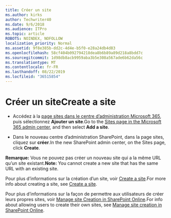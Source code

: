 ```yaml
---
title: Créer un site
ms.author: kirks
author: Techwriter40
ms.date: 9/6/2018
ms.audience: ITPro
ms.topic: article
ROBOTS: NOINDEX, NOFOLLOW
localization_priority: Normal
ms.assetid: 9f8e385b-dd2c-4d4e-b5f0-e28a24db4d83
ms.openlocfilehash: 58cf404b092794218dea8b6b89a89d218a8bdd7c
ms.sourcegitcommit: 1d98db8acb9959aba3b5e308a567ade6b62da56c
ms.translationtype: MT
ms.contentlocale: fr-FR
ms.lasthandoff: 08/22/2019
ms.locfileid: "36515854"
---
```

# <a name="create-a-site"></a><span data-ttu-id="3a64e-102">Créer un site</span><span class="sxs-lookup"><span data-stu-id="3a64e-102">Create a site</span></span>

- <span data-ttu-id="3a64e-103">Accédez à la [page sites dans le centre d’administration Microsoft 365](https://portal.office.com/adminportal/home#/SitesList), puis sélectionnez **Ajouter un site**.</span><span class="sxs-lookup"><span data-stu-id="3a64e-103">Go to the [Sites page in the Microsoft 365 admin center](https://portal.office.com/adminportal/home#/SitesList), and then select **Add a site**.</span></span> 
    
- <span data-ttu-id="3a64e-104">Dans le nouveau centre d’administration SharePoint, dans la page sites, cliquez sur **créer**.</span><span class="sxs-lookup"><span data-stu-id="3a64e-104">In the new SharePoint admin center, on the Sites page, click **Create**.</span></span> 
    
 <span data-ttu-id="3a64e-105">**Remarque:** Vous ne pouvez pas créer un nouveau site qui a la même URL qu’un site existant.</span><span class="sxs-lookup"><span data-stu-id="3a64e-105">**Note:** You cannot create a new site that has the same URL with an existing site.</span></span> 
  
<span data-ttu-id="3a64e-106">Pour plus d’informations sur la création d’un site, voir [Create a site](https://go.microsoft.com/fwlink/?linkid=866295).</span><span class="sxs-lookup"><span data-stu-id="3a64e-106">For more info about creating a site, see [Create a site](https://go.microsoft.com/fwlink/?linkid=866295).</span></span>
  
<span data-ttu-id="3a64e-107">Pour plus d’informations sur la façon de permettre aux utilisateurs de créer leurs propres sites, voir [Manage site Creation in SharePoint Online](https://go.microsoft.com/fwlink/?linkid=866296).</span><span class="sxs-lookup"><span data-stu-id="3a64e-107">For info about allowing users to create their own sites, see [Manage site creation in SharePoint Online](https://go.microsoft.com/fwlink/?linkid=866296).</span></span>
  

